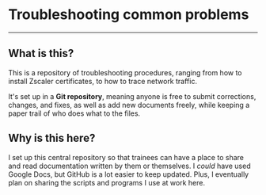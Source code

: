 # Troubleshooting common problems
--------

## What is this?
This is a repository of troubleshooting procedures, ranging from how to install Zscaler certificates, to how to trace network traffic.

It's set up in a **Git repository**, meaning anyone is free to submit corrections, changes, and fixes, as well as add new documents freely, while keeping a paper trail of who does what to the files.

## Why is this here?
I set up this central repository so that trainees can have a place to share and read documentation written by them or themselves. I *could* have used Google Docs, but GitHub is a lot easier to keep updated.
Plus, I eventually plan on sharing the scripts and programs I use at work here.
